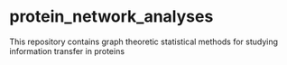 # protein_network_analyses
This repository contains graph theoretic statistical methods for studying information transfer in proteins
